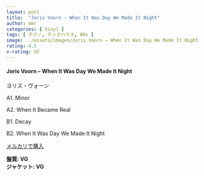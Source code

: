 ```yaml
---
layout: post
title:  "Joris Voorn – When It Was Day We Made It Night"
author: mmr
categories: [ Vinyl ]
tags: [ テクノ, テックハウス, 00s ]
image: ../assets/images/Joris Voorn – When It Was Day We Made It Night.jpg
rating: 4.5
v-rating: VG
---
```


#### Joris Voorn – When It Was Day We Made It Night

ヨリス・ヴォーン

A1. Minor

A2. When It Became Real

B1. Decay

B2. When It Was Day We Made It Night

[メルカリで購入](https://jp.mercari.com/item/m54807852331?afid=6142608987)

<div class="mt-4 mb-4 d-flex align-items-center">
<strong class="mr-1">盤質: VG</strong>
</div>
<div class="mt-4 mb-4 d-flex align-items-center">
<strong class="mr-1">ジャケット: VG</strong>
</div>
